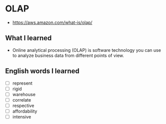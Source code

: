 # OLAP
- https://aws.amazon.com/what-is/olap/

## What I learned
- Online analytical processing (OLAP) is software technology you can use to analyze business data from different points of view.

## English words I learned
- [ ] represent
- [ ] rigid
- [ ] warehouse
- [ ] correlate
- [ ] respective
- [ ] affordability
- [ ] intensive
